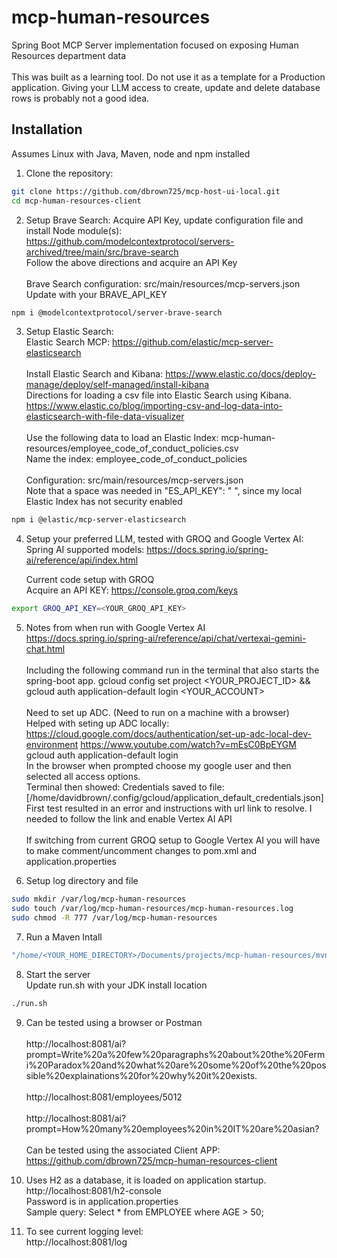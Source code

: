 # mcp-human-resources
Spring Boot MCP Server implementation focused on exposing Human Resources department data<br><br>
This was built as a learning tool. Do not use it as a template for a Production application. Giving your LLM access to create, update and delete database rows is probably not a good idea.

## Installation
Assumes Linux with Java, Maven, node and npm installed

1. Clone the repository:

```bash
git clone https://github.com/dbrown725/mcp-host-ui-local.git
cd mcp-human-resources-client
```

2. Setup Brave Search: Acquire API Key, update configuration file and install Node module(s):<br>
    https://github.com/modelcontextprotocol/servers-archived/tree/main/src/brave-search<br>
    Follow the above directions and acquire an API Key<br><br>
    Brave Search configuration: src/main/resources/mcp-servers.json<br>
        Update with your BRAVE_API_KEY
```bash
npm i @modelcontextprotocol/server-brave-search
```

3. Setup Elastic Search:<br>
    Elastic Search MCP: https://github.com/elastic/mcp-server-elasticsearch<br><br>
    Install Elastic Search and Kibana: https://www.elastic.co/docs/deploy-manage/deploy/self-managed/install-kibana<br>
    Directions for loading a csv file into Elastic Search using Kibana.<br>
        https://www.elastic.co/blog/importing-csv-and-log-data-into-elasticsearch-with-file-data-visualizer<br><br>
    Use the following data to load an Elastic Index: mcp-human-resources/employee_code_of_conduct_policies.csv<br>
    Name the index: employee_code_of_conduct_policies<br><br>
    Configuration: src/main/resources/mcp-servers.json<br>
        Note that a space was needed in "ES_API_KEY": " ", since my local Elastic Index has not security enabled<br>

```bash
npm i @elastic/mcp-server-elasticsearch
```

4. Setup your preferred LLM, tested with GROQ and Google Vertex AI:<br>
    Spring AI supported models: https://docs.spring.io/spring-ai/reference/api/index.html

    Current code setup with GROQ<br>
    Acquire an API KEY: https://console.groq.com/keys

```bash
export GROQ_API_KEY=<YOUR_GROQ_API_KEY>
```

5.  Notes from when run with Google Vertex AI<br>
        https://docs.spring.io/spring-ai/reference/api/chat/vertexai-gemini-chat.html<br>	
		Including the following command run in the terminal that also starts the spring-boot app.
			gcloud config set project <YOUR_PROJECT_ID> && gcloud auth application-default login <YOUR_ACCOUNT> <br><br>
		Need to set up ADC. (Need to run on a machine with a browser)<br>
			Helped with seting up ADC locally: <br>
				https://cloud.google.com/docs/authentication/set-up-adc-local-dev-environment
				https://www.youtube.com/watch?v=mEsC0BpEYGM<br>
			gcloud auth application-default login<br>
			In the browser when prompted choose my google user and then selected all access options.<br>
			Terminal then showed: Credentials saved to file: [/home/davidbrown/.config/gcloud/application_default_credentials.json]<br>
			First test resulted in an error and instructions with url link to resolve. I needed to follow the link and enable Vertex AI API<br><br>
            If switching from current GROQ setup to Google Vertex AI you will have to make comment/uncomment changes to pom.xml and application.properties 


6. Setup log directory and file
```bash
sudo mkdir /var/log/mcp-human-resources
sudo touch /var/log/mcp-human-resources/mcp-human-resources.log
sudo chmod -R 777 /var/log/mcp-human-resources
```
7. Run a Maven Intall<br>
```bash
"/home/<YOUR_HOME_DIRECTORY>/Documents/projects/mcp-human-resources/mvnw" install -f "/home/<YOUR_HOME_DIRECTORY>/Documents/projects/mcp-human-resources/pom.xml"
```

8. Start the server<br>
Update run.sh with your JDK install location
```bash
./run.sh
```

9. Can be tested using a browser or Postman<br><br>
    http://localhost:8081/ai?prompt=Write%20a%20few%20paragraphs%20about%20the%20Fermi%20Paradox%20and%20what%20are%20some%20of%20the%20possible%20explainations%20for%20why%20it%20exists.<br><br>
    http://localhost:8081/employees/5012<br><br>
    http://localhost:8081/ai?prompt=How%20many%20employees%20in%20IT%20are%20asian?<br><br>
    Can be tested using the associated Client APP:<br>
    https://github.com/dbrown725/mcp-human-resources-client

10. Uses H2 as a database, it is loaded on application startup.<br>
http://localhost:8081/h2-console<br>
Password is in application.properties<br>
Sample query: Select * from EMPLOYEE where AGE > 50;   

11. To see current logging level:<br>
http://localhost:8081/log